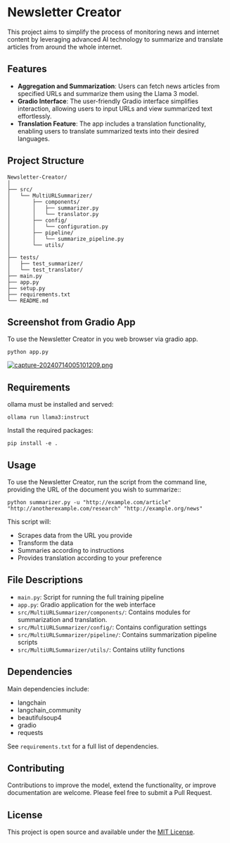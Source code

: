 # Newsletter Creator

This project aims to simplify the process of monitoring news and internet content by leveraging advanced AI technology to summarize and translate articles from around the whole internet.

## Features

- **Aggregation and Summarization**: Users can fetch news articles from specified URLs and summarize them using the Llama 3 model.
- **Gradio Interface**: The user-friendly Gradio interface simplifies interaction, allowing users to input URLs and view summarized text effortlessly.
- **Translation Feature**: The app includes a translation functionality, enabling users to translate summarized texts into their desired languages.

## Project Structure

```
Newsletter-Creator/
│
├── src/
│   └── MultiURLSummarizer/
│       ├── components/
│       │   ├── summarizer.py
│       │   └── translator.py
│       ├── config/
│       │   └── configuration.py
│       ├── pipeline/
│       │   └── summarize_pipeline.py
│       └── utils/
│
├── tests/
│   ├── test_summarizer/
│   └── test_translator/
├── main.py
├── app.py
├── setup.py
├── requirements.txt
└── README.md
```
## Screenshot from Gradio App

To use the Newsletter Creator in you web browser via gradio app.

```
python app.py
```


[![capture-20240714005101209.png](https://i.postimg.cc/q7pvj114/capture-20240714005101209.png)](https://postimg.cc/sM0z24FN)

## Requirements

ollama must be installed and served:
   ```
   ollama run llama3:instruct
   ```

Install the required packages:
   ```
   pip install -e .
   ```

## Usage

To use the Newsletter Creator, run the script from the command line, providing the URL of the document you wish to summarize::

```
python summarizer.py -u "http://example.com/article" "http://anotherexample.com/research" "http://example.org/news"

```

This script will:
- Scrapes data from the URL you provide
- Transform the data
- Summaries according to instructions
- Provides translation according to your preference


## File Descriptions

- `main.py`: Script for running the full training pipeline
- `app.py`: Gradio application for the web interface
- `src/MultiURLSummarizer/components/`: Contains modules for summarization and translation.
- `src/MultiURLSummarizer/config/`: Contains configuration settings
- `src/MultiURLSummarizer/pipeline/`: Contains summarization pipeline scripts
- `src/MultiURLSummarizer/utils/`: Contains utility functions


## Dependencies

Main dependencies include:
- langchain
- langchain_community
- beautifulsoup4
- gradio
- requests

See `requirements.txt` for a full list of dependencies.

## Contributing

Contributions to improve the model, extend the functionality, or improve documentation are welcome. Please feel free to submit a Pull Request.

## License

This project is open source and available under the [MIT License](LICENSE).